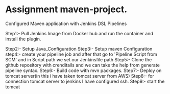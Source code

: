 # Assignment maven-project.
 
Configured Maven application with Jenkins DSL Pipelines

Step1:- Pull Jenkins Image from Docker hub and run the container and install the plugin.

Step2:- Setup Java_Configuration
Step3:- Setup maven Configuration
step4:- create your pipeline job and after that go to 'Pipeline Script from SCM' and in Script path we set our Jenkinsfile path
Step5:- Clone the github repository with crenditails and we can take the help from generate pipeline syntax.
Step6:- Build code with mvn packages.
Step7:- Deploy on tomcat server(in this i have taken tomcat server from AWS) 
Step8:- for connection tomcat server to jenkins I have configured ssh.
Step9:- start the tomcat

